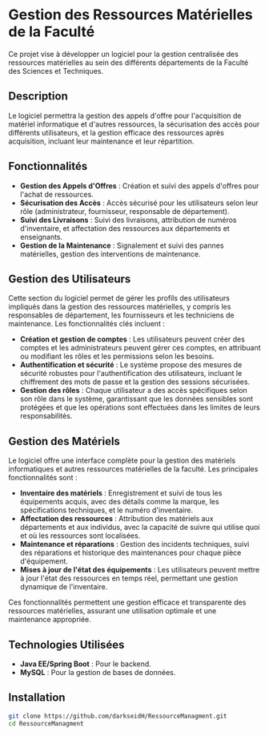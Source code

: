 # Gestion des Ressources Matérielles de la Faculté

Ce projet vise à développer un logiciel pour la gestion centralisée des ressources matérielles au sein des différents départements de la Faculté des Sciences et Techniques.

## Description

Le logiciel permettra la gestion des appels d'offre pour l'acquisition de matériel informatique et d'autres ressources, la sécurisation des accès pour différents utilisateurs, et la gestion efficace des ressources après acquisition, incluant leur maintenance et leur répartition.

## Fonctionnalités

- **Gestion des Appels d'Offres** : Création et suivi des appels d'offres pour l'achat de ressources.
- **Sécurisation des Accès** : Accès sécurisé pour les utilisateurs selon leur rôle (administrateur, fournisseur, responsable de département).
- **Suivi des Livraisons** : Suivi des livraisons, attribution de numéros d'inventaire, et affectation des ressources aux départements et enseignants.
- **Gestion de la Maintenance** : Signalement et suivi des pannes matérielles, gestion des interventions de maintenance.

## Gestion des Utilisateurs

Cette section du logiciel permet de gérer les profils des utilisateurs impliqués dans la gestion des ressources matérielles, y compris les responsables de département, les fournisseurs et les techniciens de maintenance. Les fonctionnalités clés incluent :

- **Création et gestion de comptes** : Les utilisateurs peuvent créer des comptes et les administrateurs peuvent gérer ces comptes, en attribuant ou modifiant les rôles et les permissions selon les besoins.
- **Authentification et sécurité** : Le système propose des mesures de sécurité robustes pour l'authentification des utilisateurs, incluant le chiffrement des mots de passe et la gestion des sessions sécurisées.
- **Gestion des rôles** : Chaque utilisateur a des accès spécifiques selon son rôle dans le système, garantissant que les données sensibles sont protégées et que les opérations sont effectuées dans les limites de leurs responsabilités.

## Gestion des Matériels

Le logiciel offre une interface complète pour la gestion des matériels informatiques et autres ressources matérielles de la faculté. Les principales fonctionnalités sont :

- **Inventaire des matériels** : Enregistrement et suivi de tous les équipements acquis, avec des détails comme la marque, les spécifications techniques, et le numéro d'inventaire.
- **Affectation des ressources** : Attribution des matériels aux départements et aux individus, avec la capacité de suivre qui utilise quoi et où les ressources sont localisées.
- **Maintenance et réparations** : Gestion des incidents techniques, suivi des réparations et historique des maintenances pour chaque pièce d'équipement.
- **Mises à jour de l'état des équipements** : Les utilisateurs peuvent mettre à jour l'état des ressources en temps réel, permettant une gestion dynamique de l'inventaire.

Ces fonctionnalités permettent une gestion efficace et transparente des ressources matérielles, assurant une utilisation optimale et une maintenance appropriée.

## Technologies Utilisées

- **Java EE/Spring Boot** : Pour le backend.
- **MySQL** : Pour la gestion de bases de données.

## Installation

```bash
git clone https://github.com/darkseidH/RessourceManagment.git
cd RessourceManagment
